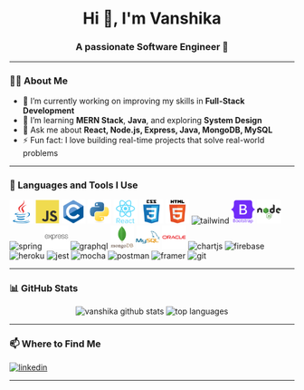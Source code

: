 <h1 align="center">Hi 👋, I'm Vanshika</h1>
<h3 align="center">A passionate Software Engineer 🚀</h3>

---

### 🙋‍♀️ About Me

- 🔭 I’m currently working on improving my skills in **Full-Stack Development**  
- 🌱 I’m learning **MERN Stack**, **Java**, and exploring **System Design**  
- 💬 Ask me about **React, Node.js, Express, Java, MongoDB, MySQL**  
- ⚡ Fun fact: I love building real-time projects that solve real-world problems  

---

### 🚀 Languages and Tools I Use

<p align="left">
  <img src="https://raw.githubusercontent.com/devicons/devicon/master/icons/java/java-original.svg" alt="java" width="42" height="42"/>
  <img src="https://raw.githubusercontent.com/devicons/devicon/master/icons/javascript/javascript-original.svg" alt="javascript" width="42" height="42"/>
  <img src="https://raw.githubusercontent.com/devicons/devicon/master/icons/c/c-original.svg" alt="c" width="42" height="42"/>
  <img src="https://raw.githubusercontent.com/devicons/devicon/master/icons/python/python-original.svg" alt="python" width="42" height="42"/>
  <img src="https://raw.githubusercontent.com/devicons/devicon/master/icons/react/react-original-wordmark.svg" alt="react" width="42" height="42"/>
  <img src="https://raw.githubusercontent.com/devicons/devicon/master/icons/css3/css3-original-wordmark.svg" alt="css3" width="42" height="42"/>
  <img src="https://raw.githubusercontent.com/devicons/devicon/master/icons/html5/html5-original-wordmark.svg" alt="html5" width="42" height="42"/>
  <img src="https://www.vectorlogo.zone/logos/tailwindcss/tailwindcss-icon.svg" alt="tailwind" width="42" height="42"/>
  <img src="https://raw.githubusercontent.com/devicons/devicon/master/icons/bootstrap/bootstrap-plain-wordmark.svg" alt="bootstrap" width="42" height="42"/>
  <img src="https://raw.githubusercontent.com/devicons/devicon/master/icons/nodejs/nodejs-original-wordmark.svg" alt="nodejs" width="42" height="42"/>
  <img src="https://www.vectorlogo.zone/logos/springio/springio-icon.svg" alt="spring" width="42" height="42"/>
  <img src="https://raw.githubusercontent.com/devicons/devicon/master/icons/express/express-original-wordmark.svg" alt="express" width="42" height="42"/>
  <img src="https://www.vectorlogo.zone/logos/graphql/graphql-icon.svg" alt="graphql" width="42" height="42"/>
  <img src="https://raw.githubusercontent.com/devicons/devicon/master/icons/mongodb/mongodb-original-wordmark.svg" alt="mongodb" width="42" height="42"/>
  <img src="https://raw.githubusercontent.com/devicons/devicon/master/icons/mysql/mysql-original-wordmark.svg" alt="mysql" width="42" height="42"/>
  <img src="https://raw.githubusercontent.com/devicons/devicon/master/icons/oracle/oracle-original.svg" alt="oracle" width="42" height="42"/>
  <img src="https://www.chartjs.org/media/logo-title.svg" alt="chartjs" width="42" height="42"/>
  <img src="https://www.vectorlogo.zone/logos/firebase/firebase-icon.svg" alt="firebase" width="42" height="42"/>
  <img src="https://www.vectorlogo.zone/logos/heroku/heroku-icon.svg" alt="heroku" width="42" height="42"/>
  <img src="https://www.vectorlogo.zone/logos/jestjsio/jestjsio-icon.svg" alt="jest" width="42" height="42"/>
  <img src="https://www.vectorlogo.zone/logos/mochajs/mochajs-icon.svg" alt="mocha" width="42" height="42"/>
  <img src="https://www.vectorlogo.zone/logos/getpostman/getpostman-icon.svg" alt="postman" width="42" height="42"/>
  <img src="https://www.vectorlogo.zone/logos/framer/framer-icon.svg" alt="framer" width="42" height="42"/>
  <img src="https://www.vectorlogo.zone/logos/git-scm/git-scm-icon.svg" alt="git" width="42" height="42"/>
</p>

---

### 📊 GitHub Stats

<p align="center">
  <img src="https://github-readme-stats.vercel.app/api?username=2310vanshika&show_icons=true&theme=radical" alt="vanshika github stats" />
  <img src="https://github-readme-stats.vercel.app/api/top-langs/?username=2310vanshika&layout=compact&theme=radical" alt="top languages" />
</p>

---

### 📫 Where to Find Me

<p align="left">
  <a href="https://www.linkedin.com/in/23-vanshika/" target="_blank">
    <img src="https://img.shields.io/badge/LinkedIn-%230077B5?style=for-the-badge&logo=linkedin&logoColor=white" alt="linkedin" />
  </a>
</p>

---

